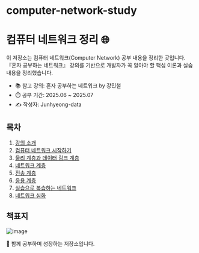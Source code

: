 # computer-network-study
# 컴퓨터 네트워크 정리 🌐

이 저장소는 컴퓨터 네트워크(Computer Network) 공부 내용을 정리한 곳입니다.  
『혼자 공부하는 네트워크』 강의를 기반으로 개발자가 꼭 알아야 할 핵심 이론과 실습 내용을 정리했습니다.

- 📚 참고 강의: 혼자 공부하는 네트워크 by 강민철
- ⏱️ 공부 기간: 2025.06 ~ 2025.07
- ✍️ 작성자: Junhyeong-data

## 목차
1. [강의 소개](./01_강의_소개/)
2. [컴퓨터 네트워크 시작하기](./02_컴퓨터_네트워크_시작하기/)
3. [물리 계층과 데이터 링크 계층](./03_물리_계층과_데이터_링크_계층/)
4. [네트워크 계층](./04_네트워크_계층/)
5. [전송 계층](./05_전송_계층/)
6. [응용 계층](./06_응용_계층/)
7. [실습으로 복습하는 네트워크](./07_실습으로_복습하는_네트워크/)
8. [네트워크 심화](./08_네트워크_심화/)

## 책표지
![image](https://github.com/user-attachments/assets/eb87d70b-11ae-4a20-b03a-221927b9590e)

🚀 함께 공부하며 성장하는 저장소입니다.
